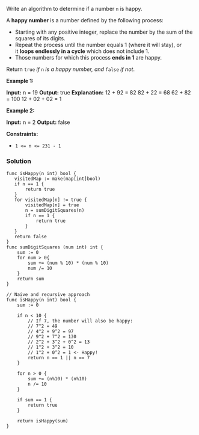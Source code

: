 Write an algorithm to determine if a number `n` is happy.

A **happy number** is a number defined by the following process:

- Starting with any positive integer, replace the number by the sum of the squares of its digits.
- Repeat the process until the number equals 1 (where it will stay), or it **loops endlessly in a cycle** which does not include 1.
- Those numbers for which this process **ends in 1** are happy.

Return `true` _if_ `n` _is a happy number, and_ `false` _if not_.

**Example 1:**

**Input:** n = 19
**Output:** true
**Explanation:**
12 + 92 = 82
82 + 22 = 68
62 + 82 = 100
12 + 02 + 02 = 1

**Example 2:**

**Input:** n = 2
**Output:** false

**Constraints:**

- `1 <= n <= 231 - 1`

### Solution
```
func isHappy(n int) bool {
   visitedMap := make(map[int]bool)
   if n == 1 {
       return true
   }
   for visitedMap[n] != true {
       visitedMap[n] = true
       n = sumDigitSquares(n)
       if n == 1 {
           return true
       }
   }
   return false
}
func sumDigitSquares (num int) int {
    sum := 0
    for num > 0{
        sum += (num % 10) * (num % 10)
        num /= 10
    }
    return sum
}

// Naive and recursive approach
func isHappy(n int) bool {
    sum := 0
    
    if n < 10 {
        // If 7, the number will also be happy:
        // 7^2 = 49
        // 4^2 + 9^2 = 97
        // 9^2 + 7^2 = 130
        // 2^2 + 3^2 + 0^2 = 13
        // 1^2 + 3^2 = 10
        // 1^2 + 0^2 = 1 <- Happy!
        return n == 1 || n == 7
    }
    
    for n > 0 {
        sum += (n%10) * (n%10)
        n /= 10
    }

    if sum == 1 {
        return true
    }    
    
    return isHappy(sum)
}
```